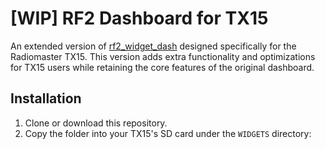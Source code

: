 # [WIP] RF2 Dashboard for TX15

An extended version of [rf2_widget_dash](https://github.com/nhutlv01/rf2_widget_dash) designed specifically for the Radiomaster TX15. This version adds extra functionality and optimizations for TX15 users while retaining the core features of the original dashboard.

## Installation

1. Clone or download this repository.
2. Copy the folder into your TX15's SD card under the `WIDGETS` directory: